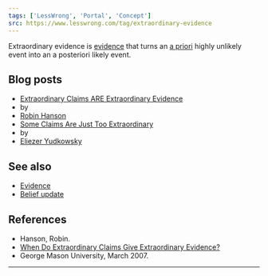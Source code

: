 ```yaml
---
tags: ['LessWrong', 'Portal', 'Concept']
src: https://www.lesswrong.com/tag/extraordinary-evidence
---
```


Extraordinary evidence is [evidence](https://www.lesswrong.com/tag/evidence) that turns an [a priori](https://wiki.lesswrong.com/wiki/prior) highly unlikely event into an a posteriori likely event.

## Blog posts
- [Extraordinary Claims ARE Extraordinary Evidence](http://www.overcomingbias.com/2007/01/extraordinary_c.html)
-  by 
- [Robin Hanson](https://www.lesswrong.com/tag/robin-hanson)
- [Some Claims Are Just Too Extraordinary](http://lesswrong.com/lw/gu/some_claims_are_just_too_extraordinary/)
-  by 
- [Eliezer Yudkowsky](https://www.lesswrong.com/tag/eliezer-yudkowsky)

## See also
- [Evidence](https://www.lesswrong.com/tag/evidence)
- [Belief update](https://www.lesswrong.com/tag/belief-update)

## References
- Hanson, Robin. 
- [When Do Extraordinary Claims Give Extraordinary Evidence?](http://mason.gmu.edu/~rhanson/extraord.pdf)
-  George Mason University, March 2007.



---

